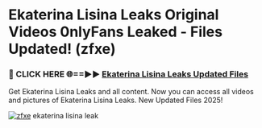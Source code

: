# Ekaterina Lisina Leaks Original Videos 0nlyFans Leaked - Files Updated! (zfxe)

<h3>🔴 CLICK HERE 🌐==►► <a href="https://tinyurl.com/2wckxsce" rel="nofollow">Ekaterina Lisina Leaks Updated Files</a></h3>

Get Ekaterina Lisina Leaks and all content. Now you can access all videos and pictures of Ekaterina Lisina Leaks. New Updated Files 2025!

[![zfxe](https://i.imgur.com/AFduVYN.gif)](https://tinyurl.com/2wckxsce)
ekaterina lisina leak